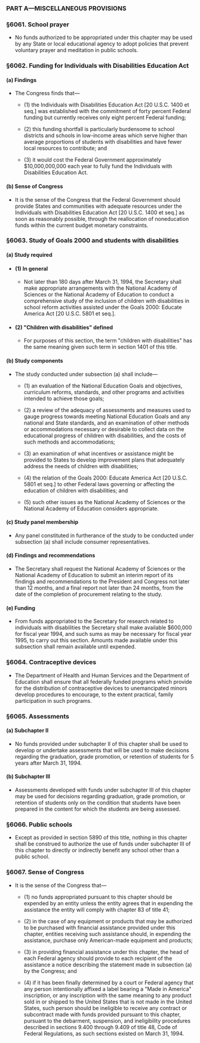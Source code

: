 ### PART A—MISCELLANEOUS PROVISIONS

### §6061. School prayer
* No funds authorized to be appropriated under this chapter may be used by any State or local educational agency to adopt policies that prevent voluntary prayer and meditation in public schools.

### §6062. Funding for Individuals with Disabilities Education Act
#### (a) Findings
* The Congress finds that—

  * (1) the Individuals with Disabilities Education Act [20 U.S.C. 1400 et seq.] was established with the commitment of forty percent Federal funding but currently receives only eight percent Federal funding;

  * (2) this funding shortfall is particularly burdensome to school districts and schools in low-income areas which serve higher than average proportions of students with disabilities and have fewer local resources to contribute; and

  * (3) it would cost the Federal Government approximately $10,000,000,000 each year to fully fund the Individuals with Disabilities Education Act.

#### (b) Sense of Congress
* It is the sense of the Congress that the Federal Government should provide States and communities with adequate resources under the Individuals with Disabilities Education Act [20 U.S.C. 1400 et seq.] as soon as reasonably possible, through the reallocation of noneducation funds within the current budget monetary constraints.

### §6063. Study of Goals 2000 and students with disabilities
#### (a) Study required
* #### (1) In general
  * Not later than 180 days after March 31, 1994, the Secretary shall make appropriate arrangements with the National Academy of Sciences or the National Academy of Education to conduct a comprehensive study of the inclusion of children with disabilities in school reform activities assisted under the Goals 2000: Educate America Act [20 U.S.C. 5801 et seq.].

* #### (2) "Children with disabilities" defined
  * For purposes of this section, the term "children with disabilities" has the same meaning given such term in section 1401 of this title.

#### (b) Study components
* The study conducted under subsection (a) shall include—

  * (1) an evaluation of the National Education Goals and objectives, curriculum reforms, standards, and other programs and activities intended to achieve those goals;

  * (2) a review of the adequacy of assessments and measures used to gauge progress towards meeting National Education Goals and any national and State standards, and an examination of other methods or accommodations necessary or desirable to collect data on the educational progress of children with disabilities, and the costs of such methods and accommodations;

  * (3) an examination of what incentives or assistance might be provided to States to develop improvement plans that adequately address the needs of children with disabilities;

  * (4) the relation of the Goals 2000: Educate America Act [20 U.S.C. 5801 et seq.] to other Federal laws governing or affecting the education of children with disabilities; and

  * (5) such other issues as the National Academy of Sciences or the National Academy of Education considers appropriate.

#### (c) Study panel membership
* Any panel constituted in furtherance of the study to be conducted under subsection (a) shall include consumer representatives.

#### (d) Findings and recommendations
* The Secretary shall request the National Academy of Sciences or the National Academy of Education to submit an interim report of its findings and recommendations to the President and Congress not later than 12 months, and a final report not later than 24 months, from the date of the completion of procurement relating to the study.

#### (e) Funding
* From funds appropriated to the Secretary for research related to individuals with disabilities the Secretary shall make available $600,000 for fiscal year 1994, and such sums as may be necessary for fiscal year 1995, to carry out this section. Amounts made available under this subsection shall remain available until expended.

### §6064. Contraceptive devices
* The Department of Health and Human Services and the Department of Education shall ensure that all federally funded programs which provide for the distribution of contraceptive devices to unemancipated minors develop procedures to encourage, to the extent practical, family participation in such programs.

### §6065. Assessments
#### (a) Subchapter II
* No funds provided under subchapter II of this chapter shall be used to develop or undertake assessments that will be used to make decisions regarding the graduation, grade promotion, or retention of students for 5 years after March 31, 1994.

#### (b) Subchapter III
* Assessments developed with funds under subchapter III of this chapter may be used for decisions regarding graduation, grade promotion, or retention of students only on the condition that students have been prepared in the content for which the students are being assessed.

### §6066. Public schools
* Except as provided in section 5890 of this title, nothing in this chapter shall be construed to authorize the use of funds under subchapter III of this chapter to directly or indirectly benefit any school other than a public school.

### §6067. Sense of Congress
* It is the sense of the Congress that—

  * (1) no funds appropriated pursuant to this chapter should be expended by an entity unless the entity agrees that in expending the assistance the entity will comply with chapter 83 of title 41;

  * (2) in the case of any equipment or products that may be authorized to be purchased with financial assistance provided under this chapter, entities receiving such assistance should, in expending the assistance, purchase only American-made equipment and products;

  * (3) in providing financial assistance under this chapter, the head of each Federal agency should provide to each recipient of the assistance a notice describing the statement made in subsection (a) by the Congress; and

  * (4) if it has been finally determined by a court or Federal agency that any person intentionally affixed a label bearing a "Made in America" inscription, or any inscription with the same meaning to any product sold in or shipped to the United States that is not made in the United States, such person should be ineligible to receive any contract or subcontract made with funds provided pursuant to this chapter, pursuant to the debarment, suspension, and ineligibility procedures described in sections 9.400 through 9.409 of title 48, Code of Federal Regulations, as such sections existed on March 31, 1994.